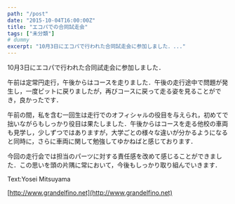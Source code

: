 ```yaml
---
path: "/post"
date: "2015-10-04T16:00:00Z"
title: "エコパでの合同試走会"
tags: ["未分類"]
# dummy
excerpt: "10月3日にエコパで行われた合同試走会に参加しました．..."
---
```




[](04-1.jpg)

10月3日にエコパで行われた合同試走会に参加しました．

午前は定常円走行，午後からはコースを走りました．午後の走行途中で問題が発生し，一度ピットに戻りましたが，再びコースに戻って走る姿を見ることができ，良かったです．

午前の間，私を含む一回生は走行でのオフィシャルの役目を与えられ，初めてで拙いながらもしっかり役目は果たしました．午後からはコースを走る他校の車両も見学し，少しずつではありますが，大学ごとの様々な違いが分かるようになると同時に，さらに車両に関して勉強してゆかねばと感じております．

今回の走行会では担当のパーツに対する責任感を改めて感じることができました．この思いを頭の片隅に常において，今後もしっかり取り組んでいきます．

Text:Yosei Mitsuyama

[http://www.grandelfino.net](http://www.grandelfino.net)

